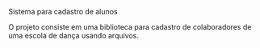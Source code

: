 Sistema para cadastro de alunos

O projeto consiste em uma biblioteca para cadastro de colaboradores de uma escola de dança usando arquivos.
